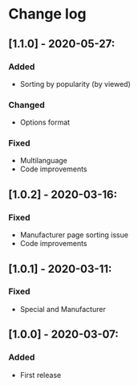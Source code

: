 # Change log

## [1.1.0] - 2020-05-27:
### Added
- Sorting by popularity (by viewed)
### Changed
- Options format
### Fixed
- Multilanguage
- Code improvements

## [1.0.2] - 2020-03-16:
### Fixed
- Manufacturer page sorting issue
- Code improvements

## [1.0.1] - 2020-03-11:
### Fixed
- Special and Manufacturer

## [1.0.0] - 2020-03-07:
### Added
- First release

